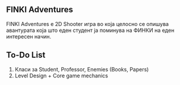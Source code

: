 ## FINKI Adventures
FINKI Adventures е 2D Shooter игра во која целосно се опишува авантурата која што еден студент ја поминува на ФИНКИ на еден интересен начин. 

## To-Do List
1. Класи за Student, Professor, Enemies (Books, Papers)
2. Level Design + Core game mechanics

